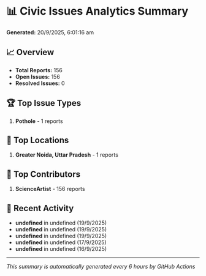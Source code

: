 # 📊 Civic Issues Analytics Summary

**Generated:** 20/9/2025, 6:01:16 am

## 📈 Overview
- **Total Reports:** 156
- **Open Issues:** 156
- **Resolved Issues:** 0

## 🏆 Top Issue Types
1. **Pothole** - 1 reports

## 📍 Top Locations
1. **Greater Noida, Uttar Pradesh** - 1 reports

## 👥 Top Contributors
1. **ScienceArtist** - 156 reports

## 📅 Recent Activity
- **undefined** in undefined (19/9/2025)
- **undefined** in undefined (19/9/2025)
- **undefined** in undefined (19/9/2025)
- **undefined** in undefined (17/9/2025)
- **undefined** in undefined (16/9/2025)

---
*This summary is automatically generated every 6 hours by GitHub Actions*
